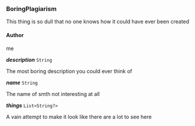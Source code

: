 

### BoringPlagiarism



This thing is so dull that no one knows how it could have ever been created



#### Author



me


<article>

  ***description*** `String` 

The most boring description you could ever think of


</article>
<article>

  ***name*** `String` 

The name of smth not interesting at all


</article>
<article>

  ***things*** `List<String?>` 

A vain attempt to make it look like there are a lot to see here


</article>

